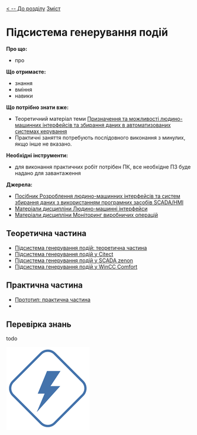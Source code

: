 [< -- До розділу](../README.md)         [Зміст](../../contents.md)

# Підсистема генерування подій

**Про що:**

- про 

**Що отримаєте:**

- знання 
- вміння 
- навики 

**Що потрібно знати вже:**

- Теоретичний матеріал теми [Призначення та можливості людино-машинних інтерфейсів та збирання даних в автоматизованих системах керування](../basic/README.md)
- Практичні заняття потребують послідовного виконання з минулих, якщо інше не вказано. 

**Необхідні інструменти:**

- для виконання практичних робіт потрібен ПК, все необхідне ПЗ буде надано для завантаження

**Джерела:** 

- [Посібник Розроблення людино-машинних інтерфейсів та систем збирання даних з використанням програмних засобів SCADA/HMI](https://pupenasan.github.io/hmibook/)
- [Матеріали дисципліни Людино-машинні інтерфейси](https://pupenasan.github.io/hmi)
- [Матеріали дисципліни Моніторинг виробничих операцій](https://pupenasan.github.io/monitorproduction)

## Теоретична частина

- [Підсистема генерування подій: теоретична частина](teor.md)
- [Підсистема генерування подій у Citect](citect.md)
- [Підсистема генерування подій у SCADA zenon ](zenon.md)
- [Підсистема генерування подій у WinCC Comfort](wincccomfort.md)

## Практична частина

- [Прототип: практична частина](lab.md)
- 

## Перевірка знань

todo

![images](media/images.png)
